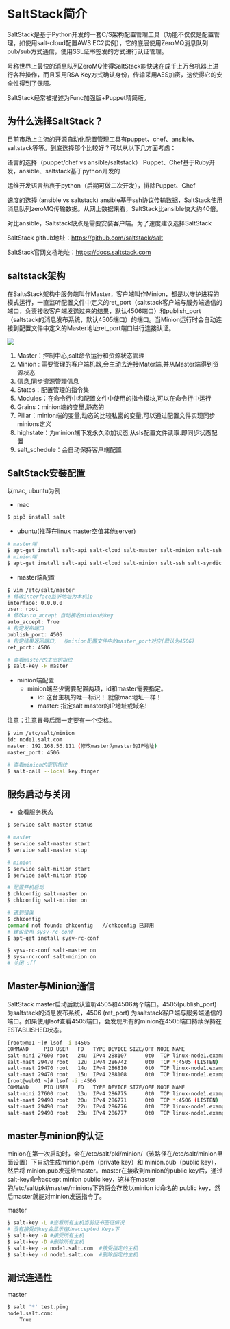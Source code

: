 # SaltStack简介
SaltStack是基于Python开发的一套C/S架构配置管理工具（功能不仅仅是配置管理，如使用salt-cloud配置AWS EC2实例），它的底层使用ZeroMQ消息队列pub/sub方式通信，使用SSL证书签发的方式进行认证管理。

号称世界上最快的消息队列ZeroMQ使得SaltStack能快速在成千上万台机器上进行各种操作，而且采用RSA Key方式确认身份，传输采用AES加密，这使得它的安全性得到了保障。

SaltStack经常被描述为Func加强版+Puppet精简版。

## 为什么选择SaltStack？
目前市场上主流的开源自动化配置管理工具有puppet、chef、ansible、saltstack等等。到底选择那个比较好？可以从以下几方面考虑：

语言的选择（puppet/chef vs ansible/saltstack）
Puppet、Chef基于Ruby开发，ansible、saltstack基于python开发的

运维开发语言热衷于python（后期可做二次开发），排除Puppet、Chef

速度的选择 (ansible vs saltstack)
ansible基于ssh协议传输数据，SaltStack使用消息队列zeroMQ传输数据。从网上数据来看，SaltStack比ansible快大约40倍。

对比ansible，Saltstack缺点是需要安装客户端。为了速度建议选择SaltStack

SaltStack github地址：https://github.com/saltstack/salt

SaltStack官网文档地址：https://docs.saltstack.com

## saltstack架构
在SaltsStack架构中服务端叫作Master，客户端叫作Minion，都是以守护进程的模式运行，一直监听配置文件中定义的ret_port（saltstack客户端与服务端通信的端口，负责接收客户端发送过来的结果，默认4506端口）和publish_port（saltstack的消息发布系统，默认4505端口）的端口。当Minion运行时会自动连接到配置文件中定义的Master地址ret_port端口进行连接认证。

![](https://i.loli.net/2019/09/24/2B6AmgLXovWjRTG.png)

1. Master：控制中心,salt命令运行和资源状态管理
2. Minion : 需要管理的客户端机器,会主动去连接Mater端,并从Master端得到资源状态
3. 信息,同步资源管理信息
4. States：配置管理的指令集
5. Modules：在命令行中和配置文件中使用的指令模块,可以在命令行中运行
6. Grains：minion端的变量,静态的
7. Pillar：minion端的变量,动态的比较私密的变量,可以通过配置文件实现同步minions定义
8. highstate：为minion端下发永久添加状态,从sls配置文件读取.即同步状态配置
9. salt_schedule：会自动保持客户端配置

## SaltStack安装配置
以mac, ubuntu为例
- mac 
```bash
$ pip3 install salt
```
- ubuntu(推荐在linux master空值其他server)
```bash
# master端
$ apt-get install salt-api salt-cloud salt-master salt-minion salt-ssh salt-syndic python-setproctitle
# minion端
$ apt-get install salt-api salt-cloud salt-minion salt-ssh salt-syndic python-setproctitle
```
- master端配置
```bash
$ vim /etc/salt/master
# 修改interface监听地址为本机ip
interface: 0.0.0.0
user: root
# 修改auto_accept 自动接收minion的key
auto_accept: True
# 指定发布端口
publish_port: 4505
# 指定结果返回端⼝,  与minion配置⽂件中的master_port对应(默认为4506)
ret_port: 4506
```
```bash
# 查看master的主密钥指纹
$ salt-key -F master
```
- minion端配置
    - minion端至少需要配置两项，id和master需要指定。
        - id: 这台主机的唯一标识！ 就像mac地址一样！
        - master: 指定salt master的IP地址或域名!
        
注意：注意冒号后面一定要有一个空格。
```bash
$ vim /etc/salt/minion
id: node1.salt.com
master: 192.168.56.111 (修改master为master的IP地址)
master_port: 4506
```
```bash
# 查看minion的密钥指纹
$ salt-call --local key.finger
```

## 服务启动与关闭
- 查看服务状态
```bash
$ service salt-master status 
```
```bash
# master
$ service salt-master start
$ service salt-master stop

# minion
$ service salt-minion start
$ service salt-minion stop

# 配置开机启动
$ chkconfig salt-master on
$ chkconfig salt-minion on

# 遇到错误
$ chkconfig
command not found: chkconfig   //chkconfig 已弃用
# 建议使用 sysv-rc-conf 
$ apt-get install sysv-rc-conf

$ sysv-rc-conf salt-master on
$ sysv-rc-conf salt-minion on
# 关闭 off
```

## Master与Minion通信
SaltStack master启动后默认监听4505和4506两个端口。4505(publish_port) 为saltstack的消息发布系统，4506 (ret_port) 为saltstack客户端与服务端通信的端口。如果使用lsof查看4505端口，会发现所有的minion在4505端口持续保持在ESTABLISHED状态。
```bash
[root@m01 ~]# lsof -i :4505
COMMAND     PID USER   FD   TYPE DEVICE SIZE/OFF NODE NAME
salt-mini 27600 root   24u  IPv4 288107      0t0  TCP linux-node1.example.com:58100->linux-node1.example.com:4505 (ESTABLISHED)
salt-mast 29470 root   12u  IPv4 286742      0t0  TCP *:4505 (LISTEN)
salt-mast 29470 root   14u  IPv4 286810      0t0  TCP linux-node1.example.com:4505->linux-node2.example.com:31465 (ESTABLISHED)
salt-mast 29470 root   15u  IPv4 288108      0t0  TCP linux-node1.example.com:4505->linux-node1.example.com:58100 (ESTABLISHED)
[root@web01 ~]# lsof -i :4506
COMMAND     PID USER   FD   TYPE DEVICE SIZE/OFF NODE NAME
salt-mini 27600 root   13u  IPv4 286775      0t0  TCP linux-node1.example.com:47906->linux-node1.example.com:4506 (ESTABLISHED)
salt-mast 29490 root   20u  IPv4 286771      0t0  TCP *:4506 (LISTEN)
salt-mast 29490 root   22u  IPv4 286776      0t0  TCP linux-node1.example.com:4506->linux-node1.example.com:47906 (ESTABLISHED)
salt-mast 29490 root   23u  IPv4 286777      0t0  TCP linux-node1.example.com:4506->linux-node2.example.com:40763 (ESTABLISHED)
```

## master与minion的认证
minion在第一次启动时，会在/etc/salt/pki/minion/（该路径在/etc/salt/minion里面设置）下自动生成minion.pem（private key）和 minion.pub（public key），然后将 minion.pub发送给master。master在接收到minion的public key后，通过salt-key命令accept minion public key，这样在master的/etc/salt/pki/master/minions下的将会存放以minion id命名的 public key，然后master就能对minion发送指令了。

master
```bash
$ salt-key -L #查看所有主机当前证书签证情况
# 没有接受的key会显示在Unaccepted Keys下
$ salt-key -A #接受所有主机
$ salt-key -D #删除所有主机
$ salt-key -a node1.salt.com  #接受指定的主机
$ salt-key -d node1.salt.com  #删除指定的主机
```

## 测试连通性
master
```bash
$ salt '*' test.ping
node1.salt.com:
    True
```